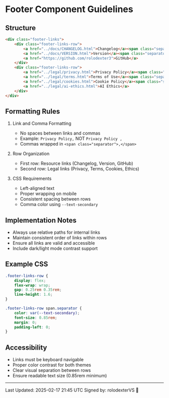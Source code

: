 # Footer Component Guidelines

## Structure
```html
<div class="footer-links">
    <div class="footer-links-row">
        <a href="../docs/CHANGELOG.html">Changelog</a><span class="separator">,</span>
        <a href="../docs/VERSION.html">Version</a><span class="separator">,</span>
        <a href="https://github.com/rolodexter3">GitHub</a>
    </div>
    <div class="footer-links-row">
        <a href="../legal/privacy.html">Privacy Policy</a><span class="separator">,</span>
        <a href="../legal/terms.html">Terms of Use</a><span class="separator">,</span>
        <a href="../legal/cookies.html">Cookie Policy</a><span class="separator">,</span>
        <a href="../legal/ai-ethics.html">AI Ethics</a>
    </div>
</div>
```

## Formatting Rules
1. Link and Comma Formatting
   - No spaces between links and commas
   - Example: `Privacy Policy,` NOT `Privacy Policy ,`
   - Commas wrapped in `<span class="separator">,</span>`

2. Row Organization
   - First row: Resource links (Changelog, Version, GitHub)
   - Second row: Legal links (Privacy, Terms, Cookies, Ethics)

3. CSS Requirements
   - Left-aligned text
   - Proper wrapping on mobile
   - Consistent spacing between rows
   - Comma color using `--text-secondary`

## Implementation Notes
- Always use relative paths for internal links
- Maintain consistent order of links within rows
- Ensure all links are valid and accessible
- Include dark/light mode contrast support

## Example CSS
```css
.footer-links-row {
    display: flex;
    flex-wrap: wrap;
    gap: 0.25rem 0.35rem;
    line-height: 1.6;
}

.footer-links-row span.separator {
    color: var(--text-secondary);
    font-size: 0.85rem;
    margin: 0;
    padding-left: 0;
}
```

## Accessibility
- Links must be keyboard navigable
- Proper color contrast for both themes
- Clear visual separation between rows
- Ensure readable text size (0.85rem minimum)

---
Last Updated: 2025-02-17 21:45 UTC
Signed by: rolodexterVS 🔧